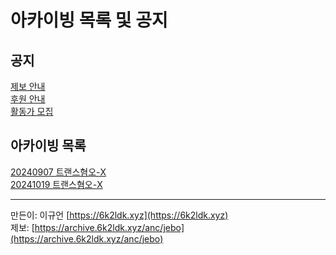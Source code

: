 # 아카이빙 목록 및 공지

## 공지
[제보 안내](https://archive.6k2ldk.xyz/anc/jebo)<br>
[후원 안내](https://archive.6k2ldk.xyz/anc/donate)<br>
[활동가 모집](https://archive.6k2ldk.xyz/anc/activist-mozip)
## 아카이빙 목록
[20240907 트랜스혐오-X](https://archive.6k2ldk.xyz/hate/20240907-trans-x)<br>
[20241019 트랜스혐오-X](https://archive.6k2ldk.xyz/hate/20241019-trans-x)

------------------
만든이: 이규언 [https://6k2ldk.xyz](https://6k2ldk.xyz) <br>
제보: [https://archive.6k2ldk.xyz/anc/jebo](https://archive.6k2ldk.xyz/anc/jebo)
